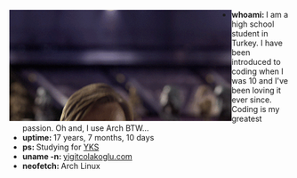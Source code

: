 <div>
  <img align="left" src="imgs/hello_there.gif">
  <ul>
    <li> <strong>whoami: </strong> I am a high school student in Turkey. I have been introduced to coding when I was 10 and I've been loving it ever since. Coding is my greatest passion. Oh and, I use Arch BTW...</li>
    <li> <strong>uptime: </strong> 17 years, 7 months, 10 days</li>
    <li> <strong>ps: </strong> Studying for <a href="https://en.wikipedia.org/wiki/Student_Selection_and_Placement_System">YKS</a></li>
    <li> <strong>uname -n: </strong> <a href="https://yigitcolakoglu.com">yigitcolakoglu.com</a></li>
    <li> <strong>neofetch: </strong> Arch Linux</li>
  </ul>
</div>
<!-- Coding Stats -->

<!--START_SECTION:waka-->
<!--END_SECTION:waka-->
